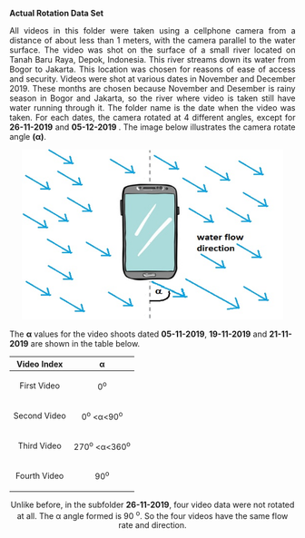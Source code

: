 <b> Actual Rotation Data Set </b>
<p align="justify">
All videos in this folder were taken using a cellphone camera from a distance of about less than 1 meters, with the camera parallel to
the water surface. The video was shot  on the surface of a small river located on Tanah Baru Raya, Depok, Indonesia. This river streams down its water from Bogor to  Jakarta.  This location was chosen for reasons of ease of access and security. Videos were shot at various dates in November and December 2019. These months are chosen because November and Desember is rainy season in Bogor and Jakarta,  so  the  river  where  video is taken still have water running through it. The folder name is the date when the video was taken.
For each dates, the camera rotated at 4 different angles, except for <b>26-11-2019</b> and <b> 05-12-2019 </b>. The image below illustrates the camera rotate angle <b>(&alpha;)</b>.
 </p>

<p align="center">
  <img width="460" height="300" src="https://github.com/BenSirenden/Open-Channel-Water-Flow-Video/blob/main/images/water%20direction.jpg">
</p>

<p>
 The <b>&alpha;</b> values for the video shoots dated <b>05-11-2019</b>, <b>19-11-2019</b> and <b>21-11-2019</b> are shown in the table below.
</p>
 
 
| Video Index | &alpha; |
|:-:|:-:|
| First Video | <p align="center"> 0<sup>o</sup> </p> |
| Second Video | <p align="center"> 0<sup>o</sup> <&alpha;<90<sup>o</sup> </p> |
| Third Video | <p align="center">270<sup>o</sup> <&alpha;<360<sup>o</sup></p> |
| Fourth Video | <p align="center">90<sup>o</sup></p> |

<p align="center">
 Unlike before, in the subfolder <b>26-11-2019</b>, four video data were not rotated at all. The &alpha; angle formed is 90 <sup>o</sup>. So the four videos have the same flow rate and direction.
 </p>
